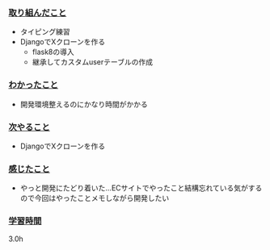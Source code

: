 ### <u>取り組んだこと</u>
- タイピング練習
- DjangoでXクローンを作る
    - flask8の導入
    - 継承してカスタムuserテーブルの作成

### <u>わかったこと</u>
- 開発環境整えるのにかなり時間がかかる

### <u>次やること</u>
- DjangoでXクローンを作る

### <u>感じたこと</u>
- やっと開発にたどり着いた...ECサイトでやったこと結構忘れている気がするので今回はやったことメモしながら開発したい
 
### <u>学習時間</u>
3.0h